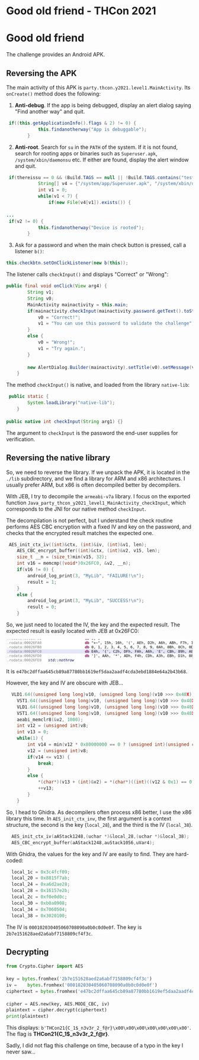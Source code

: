 # Good old friend - THCon 2021



# Good old friend

The challenge provides an Android APK.

## Reversing the APK

The main activity of this APK is `party.thcon.y2021.level1.MainActivity`.
Its `onCreate()` method does the following:

1. **Anti-debug**. If the app is being debugged, display an alert dialog saying "Find another way" and quit.

```java
 if((this.getApplicationInfo().flags & 2) != 0) {
            this.findanotherway("App is debuggable");
        }
```

2. **Anti-root**. Search for `su` in the `PATH` of the system. If it is not found, search for rooting apps or binaries such as `Superuser.apk`, `/system/xbin/daemonsu` etc. If either are found, display the alert window and quit.

```java
 if(thereissu == 0 && (Build.TAGS == null || !Build.TAGS.contains("test-keys"))) {
            String[] v4 = {"/system/app/Superuser.apk", "/system/xbin/daemonsu", "/system/etc/init.d/99SuperSUDaemon", "/system/bin/.ext/.su", "/system/etc/.has_su_daemon", "/system/etc/.installed_su_daemon", "/dev/com.koushikdutta.superuser.daemon/"};
            int v1 = 0;
            while(v1 < 7) {
                if(new File(v4[v1]).exists()) {

...
 if(v2 != 0) {
            this.findanotherway("Device is rooted");
        }
```

3. Ask for a password and when the main check button is pressed, call a listener `b()`:

```java
this.checkbtn.setOnClickListener(new b(this));
```

The listener calls `checkInput()` and displays "Correct" or "Wrong":

```java
public final void onClick(View arg4) {
        String v1;
        String v0;
        MainActivity mainactivity = this.main;
        if(mainactivity.checkInput(mainactivity.password.getText().toString()) == 0) {
            v0 = "Correct!";
            v1 = "You can use this password to validate the challenge";
        }
        else {
            v0 = "Wrong!";
            v1 = "Try again.";
        }

        new AlertDialog.Builder(mainactivity).setTitle(v0).setMessage(v1).setPositiveButton("OK", null).create().show();
    }
```

The method `checkInput()` is native, and loaded from the library `native-lib`:

```java
 public static {
        System.loadLibrary("native-lib");
    }
    
public native int checkInput(String arg1) {}
```

The argument to `checkInput` is the password the end-user supplies for verification.

## Reversing the native library

So, we need to reverse the library.  If we unpack the APK, it is located in the `./lib` subdirectory, and we find a library for ARM and x86 architectures. I usually prefer ARM, but x86 is often decompiled better by decompilers.

With JEB, I try to decompile the `armeabi-v7a` library. I focus on the exported function `Java_party_thcon_y2021_level1_MainActivity_checkInput`, which corresponds to the JNI for our native method `checkInput`.

The decompilation is not perfect, but I understand the check routine performs AES CBC encryption with a fixed IV and key on the password, and checks that the encrypted result matches the expected one.

```c
 AES_init_ctx_iv((int)&ctx, (int)&iv, (int)&v1, len);
    AES_CBC_encrypt_buffer((int)&ctx, (int)&v2, v15, len);
    size_t __n = (size_t)min(v15, 32);
    int v16 = memcmp((void*)0x26FC0, &v2, __n);
    if(v16 != 0) {
        android_log_print(3, "MyLib", "FAILURE!\n");
        result = 1;
    }
    else {
        android_log_print(3, "MyLib", "SUCCESS!\n");
        result = 0;
    }
```

So, we just need to located the IV, the key and the expected result.
The expected result is easily located with JEB at 0x26FC0:

![](/images/thcon21-goodold-result.png)

It is `e47bc2dffaa645cb89a87780bb1619ef5daa2aadf4cda3ebd1884e64a2b43b68`.

However, the key and IV are obscure with JEB...

```c
  VLD1.64((unsigned long long)v10, (unsigned long long)(v10 >>> 0x40X), 159648);
    VST1.64((unsigned long long)v10, (unsigned long long)(v10 >>> 0x40X), &iv);
    VLD1.64((unsigned long long)v10, (unsigned long long)(v10 >>> 0x40X), 159664);
    VST1.64((unsigned long long)v10, (unsigned long long)(v10 >>> 0x40X), &v1);
    aeabi_memclr8(&v2, 1000);
    int v12 = (unsigned int)v8;
    int v13 = 0;
    while(1) {
        int v14 = min(v12 * 0x80000000 == 0 ? (unsigned int)(unsigned char)v12 >>> 1: v3, 1000);
        v12 = (unsigned int)v8;
        if(v14 <= v13) {
            break;
        }
        else {
            *(char*)(v13 + (int)&v2) = *(char*)((int)((v12 & 0x1) == 0 ? &v5: ptr0) + v13);
            ++v13;
        }
    }
```

So, I head to Ghidra. As decompilers often process x86 better, I use the x86 library this time. In `AES_init_ctx_inv`, the first argument is a context structure, the second is the key (`local_28`), and the third is the IV (`local_38`).

```c
  AES_init_ctx_iv(aAStack1248,(uchar *)&local_28,(uchar *)&local_38);
  AES_CBC_encrypt_buffer(aAStack1248,auStack1056,uVar4);
```

With Ghidra, the values for the key and IV are easily to find. They are hard-coded:

```c
  local_1c = 0x3c4fcf09;
  local_20 = 0x8815f7ab;
  local_24 = 0xa6d2ae28;
  local_28 = 0x16157e2b;
  local_2c = 0xf0e0d0c;
  local_30 = 0xb0a0908;
  local_34 = 0x7060504;
  local_38 = 0x3020100;
```

The IV is `000102030405060708090a0b0c0d0e0f`.
The key is `2b7e151628aed2a6abf7158809cf4f3c`.

## Decrypting

```python
from Crypto.Cipher import AES

key = bytes.fromhex('2b7e151628aed2a6abf7158809cf4f3c')
iv =    bytes.fromhex('000102030405060708090a0b0c0d0e0f')
ciphertext = bytes.fromhex('e47bc2dffaa645cb89a87780bb1619ef5daa2aadf4cda3ebd1884e64a2b43b68')

cipher = AES.new(key, AES.MODE_CBC, iv)
plaintext = cipher.decrypt(ciphertext)
print(plaintext)
````

This displays: `b'THCon21{C_1$_n3v3r_2_f@r}\x00\x00\x00\x00\x00\x00\x00'`. The flag is **THCon21{C_1$_n3v3r_2_f@r}**.


Sadly, I did not flag this challenge on time, because of a typo in the key I never saw...

